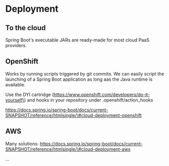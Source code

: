 # Deployment

## To the cloud

Spring Boot's executable JARs are ready-made for most cloud PaaS providers.

## OpenShift

Works by running scripts triggered by git commits. We can easily script the launching of a Spring Boot application as long aas the Java runtime is available.

Use the DYI cartridge \(https://www.openshift.com/developers/do-it-yourself\) and hooks in your repository under .openshift/action\_hooks

https://docs.spring.io/spring-boot/docs/current-SNAPSHOT/reference/htmlsingle/\#cloud-deployment-openshift

## AWS

Many solutions: https://docs.spring.io/spring-boot/docs/current-SNAPSHOT/reference/htmlsingle/\#cloud-deployment-aws

...

